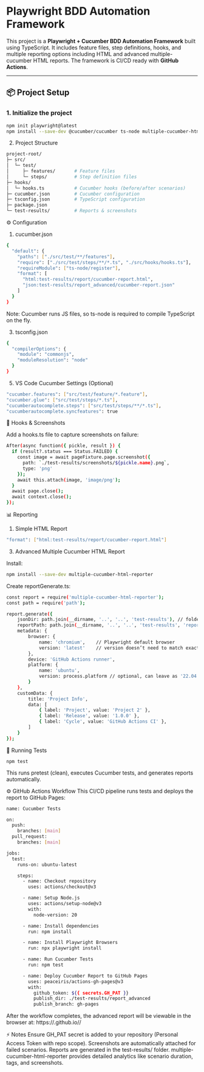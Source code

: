 # Playwright BDD Automation Framework

This project is a **Playwright + Cucumber BDD Automation Framework** built using TypeScript. It includes feature files, step definitions, hooks, and multiple reporting options including HTML and advanced multiple-cucumber HTML reports. The framework is CI/CD ready with **GitHub Actions**.

---

## 📦 Project Setup

### 1. Initialize the project

```bash
npm init playwright@latest
npm install --save-dev @cucumber/cucumber ts-node multiple-cucumber-html-reporter mkdirp rimraf
```
2. Project Structure
```bash
project-root/
├─ src/
│  └─ test/
│     ├─ features/       # Feature files
│     └─ steps/          # Step definition files
├─ hooks/
│  └─ hooks.ts           # Cucumber hooks (before/after scenarios)
├─ cucumber.json         # Cucumber configuration
├─ tsconfig.json         # TypeScript configuration
├─ package.json
└─ test-results/         # Reports & screenshots
```
⚙ Configuration
1. cucumber.json
```bash
{
  "default": {
    "paths": ["./src/test/**/features"],
    "require": ["./src/test/steps/**/*.ts", "./src/hooks/hooks.ts"],
    "requireModule": ["ts-node/register"],
    "format": [
      "html:test-results/report/cucumber-report.html",
      "json:test-results/report_advanced/cucumber-report.json"
    ]
  }
}
```
Note: Cucumber runs JS files, so ts-node is required to compile TypeScript on the fly.

3. tsconfig.json
```bash
{
  "compilerOptions": {
    "module": "commonjs",
    "moduleResolution": "node"
  }
}
```
5. VS Code Cucumber Settings (Optional)
```bash
"cucumber.features": ["src/test/feature/*.feature"],
"cucumber.glue": ["src/test/steps/*.ts"],
"cucumberautocomplete.steps": ["src/test/steps/**/*.ts"],
"cucumberautocomplete.syncfeatures": true
```

🧪 Hooks & Screenshots

Add a hooks.ts file to capture screenshots on failure:
```bash
After(async function({ pickle, result }) {
  if (result?.status === Status.FAILED) {
    const image = await pageFixture.page.screenshot({
      path: `./test-results/screenshots/${pickle.name}.png`,
      type: 'png'
    });
    await this.attach(image, 'image/png');
  }
  await page.close();
  await context.close();
});
```
📊 Reporting
1. Simple HTML Report
```bash
"format": ["html:test-results/report/cucumber-report.html"]
```
3. Advanced Multiple Cucumber HTML Report

Install:
```bash
npm install --save-dev multiple-cucumber-html-reporter
```
Create reportGenerate.ts:
```bash
const report = require('multiple-cucumber-html-reporter');
const path = require('path');

report.generate({
    jsonDir: path.join(__dirname, '..', '..', 'test-results'), // folder with cucumber JSON output
    reportPath: path.join(__dirname, '..', '..', 'test-results', 'report_advanced'),
    metadata: {
        browser: {
            name: 'chromium',    // Playwright default browser
            version: 'latest'    // version doesn’t need to match exactly
        },
        device: 'GitHub Actions runner',
        platform: {
            name: 'ubuntu',
            version: process.platform // optional, can leave as '22.04'
        }
    },
    customData: {
        title: 'Project Info',
        data: [
            { label: 'Project', value: 'Project 2' },
            { label: 'Release', value: '1.0.0' },
            { label: 'Cycle', value: 'GitHub Actions CI' },
        ]
    }
});
```
🚀 Running Tests
```
npm test
```
This runs pretest (clean), executes Cucumber tests, and generates reports automatically.

⚙ GitHub Actions Workflow
This CI/CD pipeline runs tests and deploys the report to GitHub Pages:
```bash
name: Cucumber Tests

on:
  push:
    branches: [main]
  pull_request:
    branches: [main]

jobs:
  test:
    runs-on: ubuntu-latest

    steps:
      - name: Checkout repository
        uses: actions/checkout@v3

      - name: Setup Node.js
        uses: actions/setup-node@v3
        with:
          node-version: 20

      - name: Install dependencies
        run: npm install

      - name: Install Playwright Browsers
        run: npx playwright install

      - name: Run Cucumber Tests
        run: npm test

      - name: Deploy Cucumber Report to GitHub Pages
        uses: peaceiris/actions-gh-pages@v3
        with:
          github_token: ${{ secrets.GH_PAT }}
          publish_dir: ./test-results/report_advanced
          publish_branch: gh-pages
```
After the workflow completes, the advanced report will be viewable in the browser at:
https://<username>.github.io/<repo-name>/

⚡ Notes
Ensure GH_PAT secret is added to your repository (Personal Access Token with repo scope).
Screenshots are automatically attached for failed scenarios.
Reports are generated in the test-results/ folder.
multiple-cucumber-html-reporter provides detailed analytics like scenario duration, tags, and screenshots.
